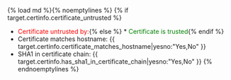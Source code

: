 {% load md %}{% noemptylines %}
{% if target.certinfo.certificate_untrusted %}
 * <span style="color: red">Certificate untrusted by:</span>{% else %} * <span style="color: green">Certificate is trusted</span>{% endif %}
 * Certificate matches hostname: <span style="color: {% if target.certinfo.certificate_matches_hostname %}green{% else %}red{% endif %}">{{ target.certinfo.certificate_matches_hostname|yesno:"Yes,No" }}</span>
 * SHA1 in certificate chain: <span style="color: {% if target.certinfo.has_sha1_in_certificate_chain %}red{% else %}green{% endif %}">{{ target.certinfo.has_sha1_in_certificate_chain|yesno:"Yes,No" }}</span>
{% endnoemptylines %}
